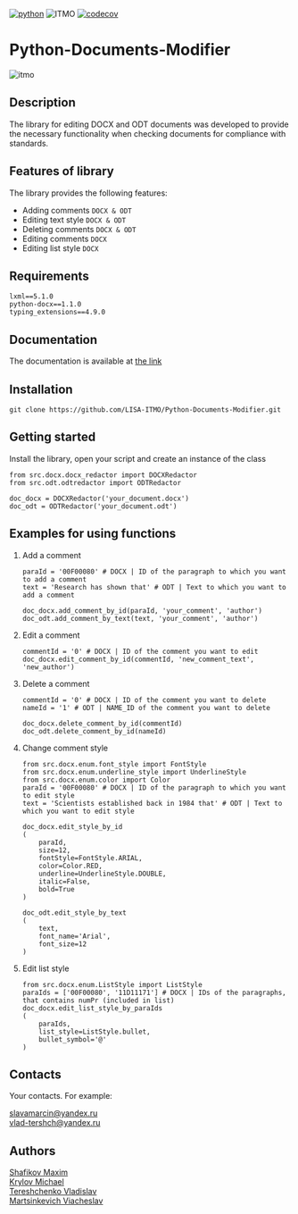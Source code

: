 [![python](https://badgen.net/badge/python/3.9|3.10|3.11/blue?icon=python)](https://www.python.org/)
![ITMO](https://raw.githubusercontent.com/aimclub/open-source-ops/43bb283758b43d75ec1df0a6bb4ae3eb20066323/badges/ITMO_badge_rus.svg)
[![codecov](https://codecov.io/gh/LISA-ITMO/Python-Documents-Modifier/graph/badge.svg?token=QA6VQJE7AY)](https://codecov.io/gh/LISA-ITMO/Python-Documents-Modifier)

# Python-Documents-Modifier
![itmo](https://camo.githubusercontent.com/b9e4dd42874893b566fbc4c77daa19012408f5b5411a0625bb6b1a8e0212b39f/68747470733a2f2f69746d6f2e72752f66696c652f70616765732f3231332f6c6f676f5f6e615f706c6173686b655f727573736b69795f62656c79792e706e67)
## Description
The library for editing DOCX and ODT documents was developed to provide the necessary functionality when checking documents for compliance with standards.

## Features of library
The library provides the following features:
* Adding comments ```DOCX & ODT```
* Editing text style ```DOCX & ODT```
* Deleting comments ```DOCX & ODT```
* Editing comments ```DOCX```
* Editing list style ```DOCX```

## Requirements
```
lxml==5.1.0
python-docx==1.1.0
typing_extensions==4.9.0
```
## Documentation
The documentation is available at [the link](http://localhost:63342/PythonDM/docs/_build/html/index.html?_ijt=3t7o1rluk70bu9p5h72ba0abis&_ij_reload=RELOAD_ON_SAVE)

## Installation
```git clone https://github.com/LISA-ITMO/Python-Documents-Modifier.git```

## Getting started
Install the library, open your script and create an instance of the class
```pycon
from src.docx.docx_redactor import DOCXRedactor
from src.odt.odtredactor import ODTRedactor

doc_docx = DOCXRedactor('your_document.docx')
doc_odt = ODTRedactor('your_document.odt')
```

## Examples for using functions
1) Add a comment
    ```pycon
    paraId = '00F00080' # DOCX | ID of the paragraph to which you want to add a comment
    text = 'Research has shown that' # ODT | Text to which you want to add a comment
    
    doc_docx.add_comment_by_id(paraId, 'your_comment', 'author')
    doc_odt.add_comment_by_text(text, 'your_comment', 'author')
    ```
2) Edit a comment
    ```pycon
    commentId = '0' # DOCX | ID of the comment you want to edit
    doc_docx.edit_comment_by_id(commentId, 'new_comment_text', 'new_author')
    ```
3) Delete a comment
    ```pycon
    commentId = '0' # DOCX | ID of the comment you want to delete
    nameId = '1' # ODT | NAME_ID of the comment you want to delete
   
    doc_docx.delete_comment_by_id(commentId)
    doc_odt.delete_comment_by_id(nameId)
    ```
4) Change comment style
    ```pycon
    from src.docx.enum.font_style import FontStyle
    from src.docx.enum.underline_style import UnderlineStyle
    from src.docx.enum.color import Color
    paraId = '00F00080' # DOCX | ID of the paragraph to which you want to edit style
    text = 'Scientists established back in 1984 that' # ODT | Text to which you want to edit style
   
    doc_docx.edit_style_by_id
    (
        paraId,
        size=12,
        fontStyle=FontStyle.ARIAL,
        color=Color.RED,
        underline=UnderlineStyle.DOUBLE,
        italic=False,
        bold=True
    )
   
    doc_odt.edit_style_by_text
    (
        text,
        font_name='Arial',
        font_size=12
    )
    ```
5) Edit list style
    ```pycon
    from src.docx.enum.ListStyle import ListStyle
    paraIds = ['00F00080', '11D11171'] # DOCX | IDs of the paragraphs, that contains numPr (included in list)
    doc_docx.edit_list_style_by_paraIds
    (
        paraIds,
        list_style=ListStyle.bullet,
        bullet_symbol='@'
    )
    ```

## Contacts
Your contacts. For example:

slavamarcin@yandex.ru\
vlad-tershch@yandex.ru

## Authors
[Shafikov Maxim](https://github.com/MrAmfix)\
[Krylov Michael](https://github.com/Inf1nity2483)\
[Tereshchenko Vladislav](https://github.com/Vl-Tershch)\
[Martsinkevich Viacheslav](https://github.com/slavamarcin)